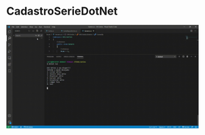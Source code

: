 # CadastroSerieDotNet


![Login](https://github.com/CarlosAlexFO/CadastroSerieDotNet/blob/main/DIO.Series/appSeries.gif)
